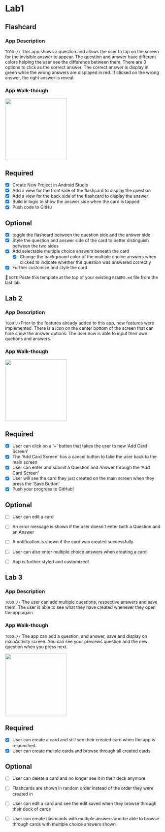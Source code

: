 # Lab1
## Flashcard

### App Description
`TODO://` This app shows a question and allows the user to tap on the screen for the invisible answer to appear. The question and answer have different colors helping the user see the difference between them. There are 3 options to click as the correct answer. The correct answer is display in green while the wrong answers are displayed in red. If clicked on the wrong answer, the right answer is reveal.

### App Walk-though
<img src="https://i.imgur.com/bhLuOCA.gif" width=200><br>

## Required
- [x] Create New Project in Android Studio
- [x] Add a view for the front side of the flashcard to display the question
- [x] Add a view for the back side of the flashcard to display the answer
- [x] Build in logic to show the answer side when the card is tapped
- [x] Push code to GitHu
## Optional
- [x] toggle the flashcard between the question side and the answer side
- [x] Style the question and answer side of the card to better distinguish between the two sides
- [x] Add selectable multiple choice answers beneath the card
   - [x] Change the background color of the multiple choice answers when clicked to indicate whether the question was answered correctly
- [x] Further customize and style the card

📝 `NOTE` Paste this template at the top of your existing `README.md` file from the last lab.

## Lab 2

### App Description
`TODO://`Prior to the features already added to this app, new features were implemented. There is a icon on the center bottom of the screen that can hide show the answer options. The user now is able to input their own quetions and answers. 

### App Walk-though

<img src="https://i.imgur.com/uyw9ERW.gif" width=200><br>

## Required
- [x] User can click on a ‘+’ button that takes the user to new ‘Add Card Screen’
- [x] The 'Add Card Screen' has a cancel button to take the user back to the main screen
- [x] User can enter and submit a Question and Answer through the 'Add Card Screen'
- [x] User will see the card they just created on the main screen when they press the 'Save Button'
- [x] Push your progress to GitHub!

## Optional
- [ ] User can edit a card
- [ ] An error message is shown if the user doesn't enter both a Question and an Answer
- [ ] A notification is shown if the card was created successfully
- [ ] User can also enter multiple choice answers when creating a card
- [ ] App is further styled and customized!


## Lab 3

### App Description
`TODO://` The user can add multiple questions, respective answers and save them. The user is able to see what they have created whenever they open the app again. 

### App Walk-though
`TODO://` The app can add a question, and answer, save and display on mainActivity screen. You can see your previews question and the new question when you press next.  

<img src="https://i.imgur.com/UYnqW8O.gif" width=200><br>

## Required
- [x] User can create a card and still see their created card when the app is relaunched.
- [x] User can create muliple cards and browse through all created cards

## Optional
- [ ] User can delete a card and no longer see it in their deck anymore
- [ ] Flashcards are shown in random order instead of the order they were created in
- [ ] User can edit a card and see the edit saved when they browse through their deck of cards
- [ ] User can create flashcards with multiple answers and be able to browse through cards with multiple choice answers shown

